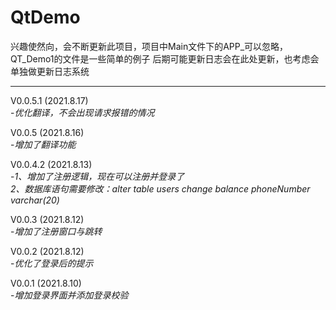 # QtDemo

兴趣使然向，会不断更新此项目，项目中Main文件下的APP_可以忽略，QT_Demo1的文件是一些简单的例子
后期可能更新日志会在此处更新，也考虑会单独做更新日志系统

---
V0.0.5.1 (2021.8.17)<br>
-*优化翻译，不会出现请求报错的情况*

V0.0.5 (2021.8.16)<br>
-*增加了翻译功能*

V0.0.4.2 (2021.8.13)<br>
-*1、增加了注册逻辑，现在可以注册并登录了 <br/>
2、数据库语句需要修改：alter table users change balance phoneNumber varchar(20)*

V0.0.3 (2021.8.12)<br> 
-*增加了注册窗口与跳转*

V0.0.2 (2021.8.12)<br>
-*优化了登录后的提示*

V0.0.1 (2021.8.10)<br>
-*增加登录界面并添加登录校验*

